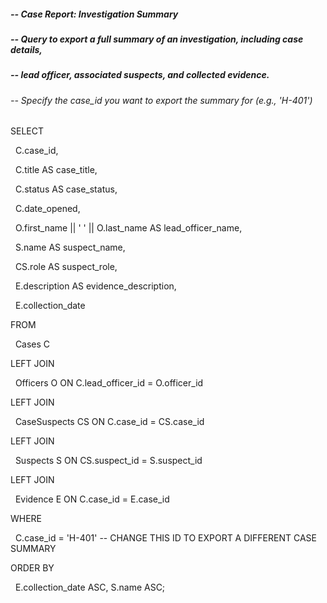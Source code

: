##### -- Case Report: Investigation Summary

##### -- Query to export a full summary of an investigation, including case details,

##### -- lead officer, associated suspects, and collected evidence.



###### -- Specify the case\_id you want to export the summary for (e.g., 'H-401')



SELECT

&nbsp;   C.case\_id,

&nbsp;   C.title AS case\_title,

&nbsp;   C.status AS case\_status,

&nbsp;   C.date\_opened,

&nbsp;   O.first\_name || ' ' || O.last\_name AS lead\_officer\_name,

&nbsp;   S.name AS suspect\_name,

&nbsp;   CS.role AS suspect\_role,

&nbsp;   E.description AS evidence\_description,

&nbsp;   E.collection\_date

FROM

&nbsp;   Cases C

LEFT JOIN

&nbsp;   Officers O ON C.lead\_officer\_id = O.officer\_id

LEFT JOIN

&nbsp;   CaseSuspects CS ON C.case\_id = CS.case\_id

LEFT JOIN

&nbsp;   Suspects S ON CS.suspect\_id = S.suspect\_id

LEFT JOIN

&nbsp;   Evidence E ON C.case\_id = E.case\_id

WHERE

&nbsp;   C.case\_id = 'H-401' -- CHANGE THIS ID TO EXPORT A DIFFERENT CASE SUMMARY

ORDER BY

&nbsp;   E.collection\_date ASC, S.name ASC;



